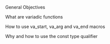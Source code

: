 General Objectives


What are variadic functions

How to use va_start, va_arg and va_end macros

Why and how to use the const type qualifier

